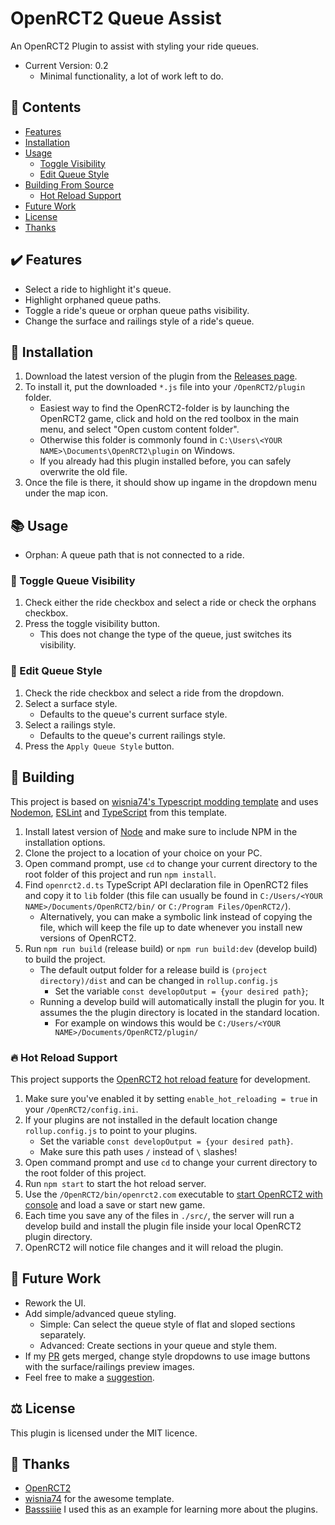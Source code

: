 # OpenRCT2 Queue Assist
An OpenRCT2 Plugin to assist with styling your ride queues.
- Current Version: 0.2
  - Minimal functionality, a lot of work left to do.

## 🔬 Contents
- [Features](#✔️-features)
- [Installation](#🚀-installation)
- [Usage](#📚-usage)
  - [Toggle Visibility](#👀-toggle-queue-visibility)
  - [Edit Queue Style](#🔧-edit-queue-style)
- [Building From Source](#🔨-building)
  - [Hot Reload Support](#hot-reload-support)
- [Future Work](#future-work)
- [License](#⚖️-license)
- [Thanks](#thanks)

## ✔️ Features
- Select a ride to highlight it's queue.
- Highlight orphaned queue paths.
- Toggle a ride's queue or orphan queue paths visibility.
- Change the surface and railings style of a ride's queue.

## 🚀 Installation
1. Download the latest version of the plugin from the [Releases page](https://github.com/nparshook/openrct2-queue-assist/releases).
2. To install it, put the downloaded `*.js` file into your `/OpenRCT2/plugin` folder.
    - Easiest way to find the OpenRCT2-folder is by launching the OpenRCT2 game, click and hold on the red toolbox in the main menu, and select "Open custom content folder".
    - Otherwise this folder is commonly found in `C:\Users\<YOUR NAME>\Documents\OpenRCT2\plugin` on Windows.
    - If you already had this plugin installed before, you can safely overwrite the old file.
3. Once the file is there, it should show up ingame in the dropdown menu under the map icon.

## 📚 Usage
- Orphan: A queue path that is not connected to a ride.

### 👀 Toggle Queue Visibility
1. Check either the ride checkbox and select a ride or check the orphans checkbox.
2. Press the toggle visibility button.
    - This does not change the type of the queue, just switches its visibility.

### 🔧 Edit Queue Style
1. Check the ride checkbox and select a ride from the dropdown.
2. Select a surface style.
    - Defaults to the queue's current surface style.
3. Select a railings style.
    - Defaults to the queue's current railings style.
4. Press the `Apply Queue Style` button.

## 🔨 Building
This project is based on [wisnia74's Typescript modding template](https://github.com/wisnia74/openrct2-typescript-mod-template) and uses [Nodemon](https://nodemon.io/), [ESLint](https://eslint.org/) and [TypeScript](https://www.typescriptlang.org/) from this template.

1. Install latest version of [Node](https://nodejs.org/en/) and make sure to include NPM in the installation options.
2. Clone the project to a location of your choice on your PC.
3. Open command prompt, use `cd` to change your current directory to the root folder of this project and run `npm install`.
4. Find `openrct2.d.ts` TypeScript API declaration file in OpenRCT2 files and copy it to `lib` folder (this file can usually be found in `C:/Users/<YOUR NAME>/Documents/OpenRCT2/bin/` or `C:/Program Files/OpenRCT2/`).
    - Alternatively, you can make a symbolic link instead of copying the file, which will keep the file up to date whenever you install new versions of OpenRCT2.
5. Run `npm run build` (release build) or `npm run build:dev` (develop build) to build the project.
    - The default output folder for a release build is `(project directory)/dist` and can be changed in `rollup.config.js`
      - Set the variable `const developOutput = {your desired path}`;
    - Running a develop build will automatically install the plugin for you. It assumes the the plugin directory is located in the standard location.
      - For example on windows this would be `C:/Users/<YOUR NAME>/Documents/OpenRCT2/plugin/`

### 🔥 Hot Reload Support
This project supports the [OpenRCT2 hot reload feature](https://github.com/OpenRCT2/OpenRCT2/blob/master/distribution/scripting.md#writing-scripts) for development.

1. Make sure you've enabled it by setting `enable_hot_reloading = true` in your `/OpenRCT2/config.ini`.
2. If your plugins are not installed in the default location change `rollup.config.js` to point to your plugins.
    - Set the variable `const developOutput = {your desired path}`.
    - Make sure this path uses `/` instead of `\` slashes!
3. Open command prompt and use `cd` to change your current directory to the root folder of this project.
4. Run `npm start` to start the hot reload server.
5. Use the `/OpenRCT2/bin/openrct2.com` executable to [start OpenRCT2 with console](https://github.com/OpenRCT2/OpenRCT2/blob/master/distribution/scripting.md#writing-scripts) and load a save or start new game.
6. Each time you save any of the files in `./src/`, the server will run a develop build and install the plugin file inside your local OpenRCT2 plugin directory.
7. OpenRCT2 will notice file changes and it will reload the plugin.

## 🔭 Future Work
- Rework the UI.
- Add simple/advanced queue styling.
  - Simple: Can select the queue style of flat and sloped sections separately.
  - Advanced: Create sections in your queue and style them.
- If my [PR](https://github.com/OpenRCT2/OpenRCT2/pull/17567) gets merged, change style dropdowns to use image buttons with the surface/railings preview images.
- Feel free to make a [suggestion](https://github.com/nparshook/openrct2-queue-assist/issues/new/choose).

## ⚖️ License
This plugin is licensed under the MIT licence.

## 🙏 Thanks
- [OpenRCT2](https://github.com/OpenRCT2/OpenRCT2)
- [wisnia74](https://github.com/wisnia74/openrct2-typescript-mod-template) for the awesome template.
- [Basssiiie](https://github.com/Basssiiie/OpenRCT2-ProxyPather) I used this as an example for learning more about the plugins.

